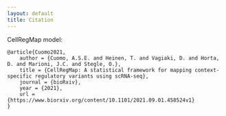 ```yaml
---
layout: default
title: Citation
---
```


CellRegMap model: 

    @article{Cuomo2021,
        author = {Cuomo, A.S.E. and Heinen, T. and Vagiaki, D. and Horta, D. and Marioni, J.C. and Stegle, O.},
        title = {CellRegMap: A statistical framework for mapping context-specific regulatory variants using scRNA-seq},
        journal = {bioRxiv},
        year = {2021},
        url = {https://www.biorxiv.org/content/10.1101/2021.09.01.458524v1}
    }

